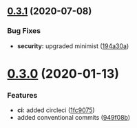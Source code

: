 ## [0.3.1](https://github.com/dazlious/bundlecheck/compare/v0.3.0...v0.3.1) (2020-07-08)


### Bug Fixes

* **security:** upgraded minimist ([194a30a](https://github.com/dazlious/bundlecheck/commit/194a30add9ac394ffaa71addf00cffe70032cd28))

# [0.3.0](https://github.com/dazlious/bundlecheck/compare/v0.2.1...v0.3.0) (2020-01-13)


### Features

* **ci:** added circleci ([1fc9075](https://github.com/dazlious/bundlecheck/commit/1fc9075c03aec80e555abbd2bacd0abded1e946b))
* added conventional commits ([949f08b](https://github.com/dazlious/bundlecheck/commit/949f08ba4b1a293ada582eed4fdcf3145cc7969a))
